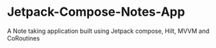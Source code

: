 # Jetpack-Compose-Notes-App
A Note taking application built using Jetpack compose, Hilt, MVVM and CoRoutines
